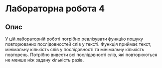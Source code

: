 # Лабораторна робота 4

## Опис

У цій лабораторній роботі потрібно реалізувати функцію пошуку повторюваних послідовностей слів у тексті. Функція приймає текст, мінімальну кількість слів у послідовності та мінімальну кількість повторень. Потрібно вивести всі послідовності слів, які повторюються не менше ніж задану кількість разів.